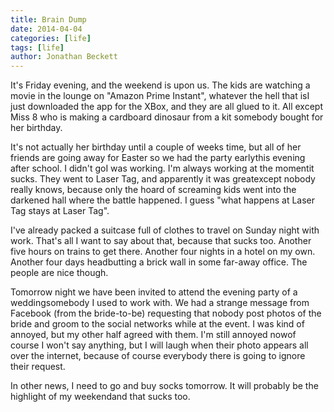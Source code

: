 ```yaml
---
title: Brain Dump
date: 2014-04-04
categories: [life]
tags: [life]
author: Jonathan Beckett
---
```


It's Friday evening, and the weekend is upon us. The kids are watching a movie in the lounge on "Amazon Prime Instant", whatever the hell that isI just downloaded the app for the XBox, and they are all glued to it. All except Miss 8 who is making a cardboard dinosaur from a kit somebody bought for her birthday.

It's not actually her birthday until a couple of weeks time, but all of her friends are going away for Easter so we had the party earlythis evening after school. I didn't goI was working. I'm always working at the momentit sucks. They went to Laser Tag, and apparently it was greatexcept nobody really knows, because only the hoard of screaming kids went into the darkened hall where the battle happened. I guess "what happens at Laser Tag stays at Laser Tag".

I've already packed a suitcase full of clothes to travel on Sunday night with work. That's all I want to say about that, because that sucks too. Another five hours on trains to get there. Another four nights in a hotel on my own. Another four days headbutting a brick wall in some far-away office. The people are nice though.

Tomorrow night we have been invited to attend the evening party of a weddingsomebody I used to work with. We had a strange message from Facebook (from the bride-to-be) requesting that nobody post photos of the bride and groom to the social networks while at the event. I was kind of annoyed, but my other half agreed with them. I'm still annoyed nowof course I won't say anything, but I will laugh when their photo appears all over the internet, because of course everybody there is going to ignore their request.

In other news, I need to go and buy socks tomorrow. It will probably be the highlight of my weekendand that sucks too.